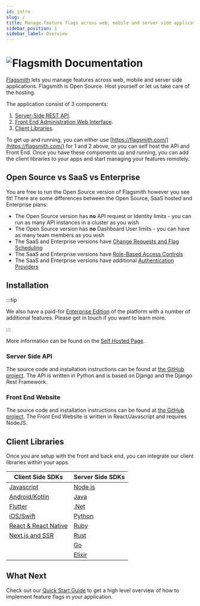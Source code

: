 ```yaml
---
id: intro
slug: /
title: Manage feature flags across web, mobile and server side applications
sidebar_position: 1
sidebar_label: Overview
---
```


# ![Flagsmith Documentation](/img/banner-logo-dark.png)

[Flagsmith](https://flagsmith.com/) lets you manage features across web, mobile and server side applications. Flagsmith
is Open Source. Host yourself or let us take care of the hosting.

The application consist of 3 components:

1. [Server-Side REST API](https://github.com/Flagsmith/flagsmith/tree/main/api).
2. [Front End Administration Web Interface](https://github.com/Flagsmith/flagsmith/tree/main/frontend).
3. [Client Libraries](/#client-libraries).

To get up and running, you can either use [https://flagsmith.com/](https://flagsmith.com/) for 1 and 2 above, or you can
self host the API and Front End. Once you have these components up and running, you can add the client libraries to your
apps and start managing your features remotely.

## Open Source vs SaaS vs Enterprise

You are free to run the Open Source version of Flagsmith however you see fit! There are some differences between the
Open Source, SaaS hosted and Enterprise plans:

- The Open Source version has **no** API request or Identity limits - you can run as many API instances in a cluster as
  you wish
- The Open Source version has **no** Dashboard User limits - you can have as many team members as you wish
- The SaaS and Enterprise versions have [Change Requests and Flag Scheduling](advanced-use/change-requests.md)
- The SaaS and Enterprise versions have [Role-Based Access Controls](advanced-use/permissions.md)
- The SaaS and Enterprise versions have additional [Authentication Providers](/enterprise-edition)

## Installation

:::tip

We also have a paid-for [Enterprise Edition](enterprise-edition.md) of the platform with a number of additional
features. Please get in touch if you want to learn more.

:::

More information can be found on the [Self Hosted Page](/deployment/overview).

### Server Side API

The source code and installation instructions can be found at
[the GitHub project](https://github.com/flagsmith/flagsmith). The API is written in Python and is based on Django and
the Django Rest Framework.

### Front End Website

The source code and installation instructions can be found at
[the GitHub project](https://github.com/flagsmith/flagsmith-frontend). The Front End Website is written in
React/Javascript and requires NodeJS.

## Client Libraries

Once you are setup with the front and back end, you can integrate our client libraries within your apps.

| Client Side SDKs                       | Server Side SDKs          |
| -------------------------------------- | ------------------------- |
| [Javascript](/clients/javascript)      | [Node.js](/clients/node)  |
| [Android/Kotlin](/clients/android)     | [Java](/clients/java)     |
| [Flutter](/clients/flutter)            | [.Net](/clients/dotnet)   |
| [iOS/Swift](/clients/ios)              | [Python](/clients/python) |
| [React & React Native](/clients/react) | [Ruby](/clients/ruby)     |
| [Next.js and SSR](/clients/next-ssr)   | [Rust](/clients/rust)     |
|                                        | [Go](/clients/go)         |
|                                        | [Elixir](/clients/elixir) |

## What Next

Check out our [Quick Start Guide](quickstart.md) to get a high level overview of how to implement feature flags in your
application.
